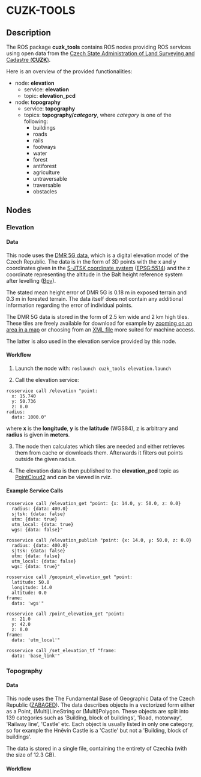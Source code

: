 # CUZK-TOOLS

## Description
The ROS package **cuzk_tools** contains ROS nodes providing ROS services using open data from the [Czech State Administration of Land Surveying and Cadastre (**CUZK**)](https://geoportal.cuzk.cz/(S(1bww4u03zr1k4oogfysuwvpu))/Default.aspx?lng=EN&head_tab=sekce-02-gp&mode=TextMeta&text=dSady_uvod&menu=20&news=yes).

Here is an overview of the provided functionalities:
 - node: **elevation**
    - service: **elevation**
    - topic: **elevation_pcd**
 - node: **topography**
    - service: **topography**
    - topics: **topography/*category***, where *category* is one of the following:
        - buildings
        - roads
        - rails
        - footways
        - water
        - forest
        - antiforest
        - agriculture
        - untraversable
        - traversable
        - obstacles

## Nodes
### Elevation
#### Data

This node uses the [DMR 5G data](https://geoportal.cuzk.cz/(S(5tcbldqpcpjqzpc4gvmqdw5a))/Default.aspx?lng=EN&mode=TextMeta&side=vyskopis&metadataID=CZ-CUZK-DMR5G-V&mapid=8&menu=302), which is a digital elevation model of the Czech Republic. The data is in the form of 3D points with the x and y coordinates given in the [S-JTSK coordinate system](https://cs.wikipedia.org/wiki/Syst%C3%A9m_jednotn%C3%A9_trigonometrick%C3%A9_s%C3%ADt%C4%9B_katastr%C3%A1ln%C3%AD) ([EPSG:5514](https://epsg.io/5514)) and the z coordinate representing the altitude in the Balt height reference system after levelling ([Bpv](https://cs.wikipedia.org/wiki/Baltsk%C3%BD_po_vyrovn%C3%A1n%C3%AD)).

The stated mean height error of DMR 5G is 0.18 m in exposed terrain and 0.3 m in forested terrain. The data itself does not contain any additional information regarding the error of individual points.

The DMR 5G data is stored in the form of 2.5 km wide and 2 km high tiles. These tiles are freely available for download for example by [zooming on an area in a map](https://ags.cuzk.cz/geoprohlizec/?atom=dmr5g) or choosing from an [XML file](https://atom.cuzk.cz/DMR5G-SJTSK/DMR5G-SJTSK.xml) more suited for machine access.

The latter is also used in the elevation service provided by this node.

#### Workflow

1. Launch the node with:
`roslaunch cuzk_tools elevation.launch`

2. Call the elevation service:
```
rosservice call /elevation "point:
  x: 15.740
  y: 50.736
  z: 0.0
radius:
  data: 1000.0"
```
where **x** is the **longitude**, **y** is the **latitude** (WGS84), z is arbitrary and **radius** is given in **meters**.

3. The node then calculates which tiles are needed and either retrieves them from cache or downloads them. Afterwards it filters out points outside the given radius.

4. The elevation data is then published to the **elevation_pcd** topic as [PointCloud2](http://docs.ros.org/en/melodic/api/sensor_msgs/html/msg/PointCloud2.html) and can be viewed in rviz.

#### Example Service Calls

```
rosservice call /elevation_get "point: {x: 14.0, y: 50.0, z: 0.0}
  radius: {data: 400.0}
  sjtsk: {data: false}
  utm: {data: true}
  utm_local: {data: true}
  wgs: {data: false}"
```

```
rosservice call /elevation_publish "point: {x: 14.0, y: 50.0, z: 0.0}
  radius: {data: 400.0}
  sjtsk: {data: false}
  utm: {data: false}
  utm_local: {data: false}
  wgs: {data: true}"
```

```
rosservice call /geopoint_elevation_get "point:
  latitude: 50.0
  longitude: 14.0
  altitude: 0.0
frame:
  data: 'wgs'" 
```

```
rosservice call /point_elevation_get "point:
  x: 21.0
  y: 42.0
  z: 0.0
frame:
  data: 'utm_local'" 
```

```
rosservice call /set_elevation_tf "frame:
  data: 'base_link'" 
```

### Topography
#### Data
This node uses the The Fundamental Base of Geographic Data of the Czech Republic ([ZABAGED](https://geoportal.cuzk.cz/(S(1bww4u03zr1k4oogfysuwvpu))/Default.aspx?lng=EN&mode=TextMeta&text=dSady_zabaged&side=zabaged&menu=24)). The data describes objects in a vectorized form either as a Point, (Multi)LineString or (Multi)Polygon. These objects are split into 139 categories such as 'Building, block of buildings', 'Road, motorway', 'Railway line', 'Castle' etc. Each object is usually listed in only one category, so for example the Hněvín Castle is a 'Castle' but not a 'Building, block of buildings'.

The data is stored in a single file, containing the entirety of Czechia (with the size of 12.3 GB).
#### Workflow